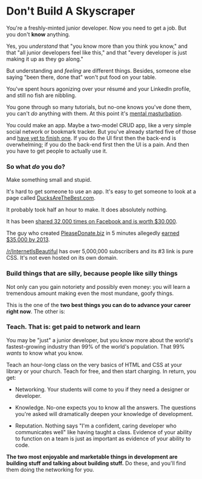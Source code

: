 # Don't Build A Skyscraper

You're a freshly-minted junior developer. Now you need to get a job. But you don't **know** anything.

Yes, you *understand* that "you know more than you think you know," and that "all junior developers feel like this," and that "every developer is just making it up as they go along."

But understanding and *feeling* are different things. Besides, someone else saying "been there, done that" won't put food on your table.

You've spent hours agonizing over your r&eacute;sum&eacute; and your LinkedIn profile, and still no fish are nibbling.

You gone through so many tutorials, but no-one knows you've done them, you can't *do* anything with them. At this point it's [mental masturbation](http://www.urbandictionary.com/define.php?term=Mental+Masturbation).

You could make an app. Maybe a two-model CRUD app, like a very simple social network or bookmark tracker. But you've already started five of those and [have yet to finish one](http://www.commitstrip.com/en/2014/11/25/west-side-project-story/). If you do the UI first then the back-end is overwhelming; if you do the back-end first then the UI is a pain. And then you have to get people to actually use it.

### So what *do* you do?

Make something small and stupid.

It's hard to get someone to use an app. It's easy to get someone to look at a page called [DucksAreTheBest.com](http://ducksarethebest.com/).

It probably took half an hour to make. It does absolutely nothing.

It has been [shared 32,000 times on Facebook and is worth $30,000](http://www.siteprice.org/website-worth/ducksarethebest.com).

The guy who created [PleaseDonate.biz](http://pleasedonate.biz) in 5 minutes allegedly [earned $35,000 by 2013](https://www.quora.com/How-much-money-has-been-donated-at-pleasedonate-biz).

[/r/InternetIsBeautiful](https://www.reddit.com/r/InternetIsBeautiful/top/?sort=top&t=all) has over 5,000,000 subscribers and its #3 link is pure CSS. It's not even hosted on its own domain.

### Build things that are silly, because people like silly things

Not only can you gain notoriety and possibly even money: you will learn a tremendous amount making even the most mundane, goofy things.

This is the one of the **two best things you can do to advance your career right now**. The other is:

### Teach. That is: get paid to network and learn

You may be "just" a junior developer, but you know more about the world's fastest-growing industry than 99% of the world's population. That 99% *wants* to know what you know.

Teach an hour-long class on the very basics of HTML and CSS at your library or your church. Teach for free, and then start charging. In return, you get:

- Networking. Your students will come to you if they need a designer or developer.

- Knowledge. No-one expects you to know all the answers. The questions you're asked will dramatically deepen your knowledge of development.

- Reputation. Nothing says "I'm a confident, caring developer who communicates well" like having taught a class. Evidence of your ability to function on a team is just as important as evidence of your ability to code.

**The two most enjoyable and marketable things in development are building stuff and talking about building stuff.** Do these, and you'll find them doing the networking for you.

